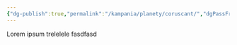 ```yaml
---
{"dg-publish":true,"permalink":"/kampania/planety/coruscant/","dgPassFrontmatter":true}
---
```


Lorem ipsum trelelele
fasdfasd
